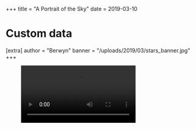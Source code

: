 +++
title = "A Portrait of the Sky"
date = 2019-03-10

# Custom data
[extra]
author = "Berwyn"
banner = "/uploads/2019/03/stars_banner.jpg"
+++
<figure class="wp-block-video"><video controls src="https://pinopticon.net/wp-content/uploads/2019/03/A-Portrait-of-the-Sky.m4v"></video></figure>
